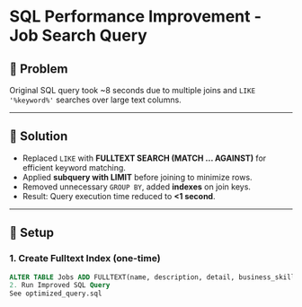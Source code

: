 # SQL Performance Improvement - Job Search Query

## 📌 Problem
Original SQL query took ~8 seconds due to multiple joins and `LIKE '%keyword%'` searches over large text columns.

---

## 🔧 Solution
- Replaced `LIKE` with **FULLTEXT SEARCH (MATCH ... AGAINST)** for efficient keyword matching.
- Applied **subquery with LIMIT** before joining to minimize rows.
- Removed unnecessary `GROUP BY`, added **indexes** on join keys.
- Result: Query execution time reduced to **<1 second**.

---

## 🚀 Setup
### 1. Create Fulltext Index (one-time)
```sql
ALTER TABLE Jobs ADD FULLTEXT(name, description, detail, business_skill, knowledge, location, activity, salary_statistic_group, salary_range_remarks, restriction, remarks);
2. Run Improved SQL Query
See optimized_query.sql

